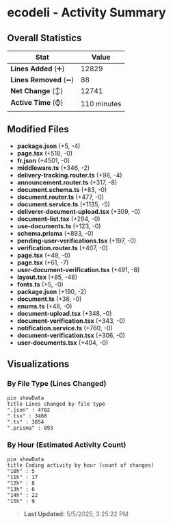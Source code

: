 # ecodeli - Activity Summary 

## Overall Statistics

| Stat                   | Value                                                             |
| ---------------------- | ----------------------------------------------------------------- |
| **Lines Added** (➕)   | 12829                                          |
| **Lines Removed** (➖) | 88                                        |
| **Net Change** (↕)    | 12741                |
| **Active Time** (⌚)   | 110 minutes |


## Modified Files
- **package.json** (+5, -4)
- **page.tsx** (+518, -0)
- **fr.json** (+4501, -0)
- **middleware.ts** (+346, -2)
- **delivery-tracking.router.ts** (+98, -4)
- **announcement.router.ts** (+317, -8)
- **document.schema.ts** (+83, -0)
- **document.router.ts** (+477, -0)
- **document.service.ts** (+1135, -5)
- **deliverer-document-upload.tsx** (+309, -0)
- **document-list.tsx** (+294, -0)
- **use-documents.ts** (+123, -0)
- **schema.prisma** (+893, -0)
- **pending-user-verifications.tsx** (+197, -0)
- **verification.router.ts** (+407, -0)
- **page.tsx** (+49, -0)
- **page.tsx** (+61, -7)
- **user-document-verification.tsx** (+491, -8)
- **layout.tsx** (+85, -48)
- **fonts.ts** (+5, -0)
- **package.json** (+190, -2)
- **document.ts** (+36, -0)
- **enums.ts** (+48, -0)
- **document-upload.tsx** (+348, -0)
- **document-verification.tsx** (+343, -0)
- **notification.service.ts** (+760, -0)
- **document-verification.tsx** (+306, -0)
- **user-documents.tsx** (+404, -0)

## Visualizations

### By File Type (Lines Changed)

```mermaid
pie showData
title Lines changed by file type
".json" : 4702
".tsx" : 3468
".ts" : 3854
".prisma" : 893
```

### By Hour (Estimated Activity Count)

```mermaid
pie showData
title Coding activity by hour (count of changes)
"10h" : 5
"11h" : 17
"12h" : 8
"13h" : 6
"14h" : 22
"15h" : 9
```


> **Last Updated:** 5/5/2025, 3:25:22 PM